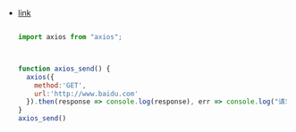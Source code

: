 - [link](https://blog.csdn.net/ASHIYI66/article/details/127956515?ops_request_misc=&request_id=&biz_id=102&utm_term=Axios&utm_medium=distribute.pc_search_result.none-task-blog-2~all~sobaiduweb~default-0-127956515.142^v96^pc_search_result_base3&spm=1018.2226.3001.4187)

  ```js
  
  import axios from "axios";
  
  
  
  function axios_send() {
    axios({
      method:'GET',
      url:'http://www.baidu.com'
    }).then(response => console.log(response), err => console.log("请求失败"+err))
  }
  axios_send()
  
  ```

  